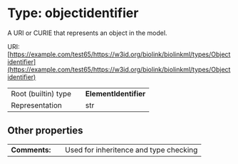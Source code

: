 
# Type: objectidentifier


A URI or CURIE that represents an object in the model.

URI: [https://example.com/test65/https://w3id.org/biolink/biolinkml/types/Objectidentifier](https://example.com/test65/https://w3id.org/biolink/biolinkml/types/Objectidentifier)

|  |  |  |
| --- | --- | --- |
| Root (builtin) type | | **ElementIdentifier** |
| Representation | | str |

## Other properties

|  |  |  |
| --- | --- | --- |
| **Comments:** | | Used for inheritence and type checking |

